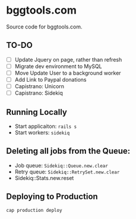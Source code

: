 # bggtools.com

Source code for bggtools.com.

## TO-DO

* [ ] Update Jquery on page, rather than refresh
* [ ] Migrate dev environment to MySQL
* [ ] Move Update User to a background worker
* [ ] Add Link to Paypal donations
* [ ] Capistrano: Unicorn
* [ ] Capistrano: Sidekiq

## Running Locally

* Start applicaiton: `rails s`
* Start workers: `sidekiq`

## Deleting all jobs from the Queue:

* Job queue: `Sidekiq::Queue.new.clear`
* Retry queue: `Sidekiq::RetrySet.new.clear`
* Sidekiq::Stats.new.reset

## Deploying to Production

`cap production deploy`
